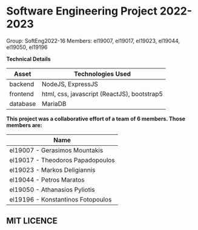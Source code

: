 # Software Engineering Project 2022-2023

Group: SoftEng2022-16
Members: el19007, el19017, el19023, el19044, el19050, el19196
  
  
  
**Technical Details**

| Asset | Technologies Used |
| ----- | ----------- |
| backend | NodeJS, ExpressJS |
| frontend | html, css, javascript (ReactJS), bootstrap5 |
| database | MariaDB |


**This project was a collaborative effort of a team of 6 members. Those members are:**

| Name
| ----- 
| el19007 - Gerasimos Mountakis
| el19017 - Theodoros Papadopoulos
| el19023 - Markos Deligiannis 
| el19044 - Petros Maratos
| el19050 - Athanasios Pyliotis
| el19196 - Konstantinos Fotopoulos

## MIT LICENCE
